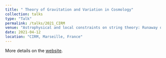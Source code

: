 ```yaml
---
title: " Theory of Gravitation and Variation in Cosmology"
collection: talks
type: "Talk"
permalink: /talks/2021_CIRM
venue: "Astrophysical and local constraints on string theory: Runaway dilaton models"
date: 2021-04-12
location: "CIRM, Marseille, France"
---
```

More details on the [website]( https://conferences.cirm-math.fr/2651.html
).